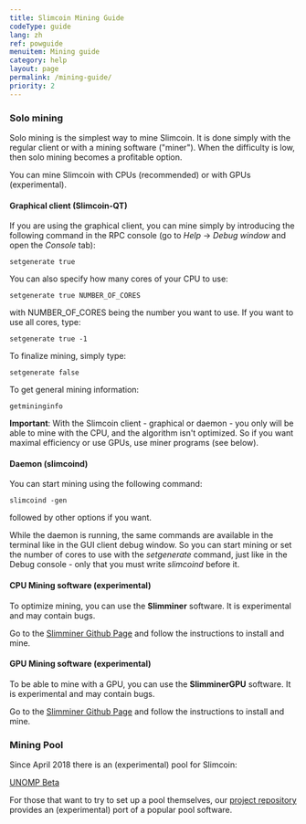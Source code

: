 ```yaml
---
title: Slimcoin Mining Guide
codeType: guide
lang: zh
ref: powguide
menuitem: Mining guide
category: help
layout: page
permalink: /mining-guide/
priority: 2
---
```


### Solo mining

Solo mining is the simplest way to mine Slimcoin. It is done simply with the regular client or with a mining software ("miner"). When the difficulty is low, then solo mining becomes a profitable option.

You can mine Slimcoin with CPUs (recommended) or with GPUs (experimental).

#### Graphical client (Slimcoin-QT)

If you are using the graphical client, you can mine simply by introducing the following command in the RPC console (go to *Help* -> *Debug window* and open the *Console* tab):

```setgenerate true```

You can also specify how many cores of your CPU to use:

```setgenerate true NUMBER_OF_CORES```

with NUMBER_OF_CORES being the number you want to use. If you want to use all cores, type:

```setgenerate true -1```

To finalize mining, simply type:

```setgenerate false```


To get general mining information:

```getmininginfo```


**Important**: With the Slimcoin client - graphical or daemon - you only will be able to mine with the CPU, and the algorithm isn't optimized. So if you want maximal efficiency or use GPUs, use miner programs (see below).


#### Daemon (slimcoind)

You can start mining using the following command:

```slimcoind -gen```

followed by other options if you want.

While the daemon is running, the same commands are available in the terminal like in the GUI client debug window. So you can start mining or set the number of cores to use with the *setgenerate* command, just like in the Debug console - only that you must write *slimcoind* before it.


#### CPU Mining software (experimental)

To optimize mining, you can use the **Slimminer** software. It is experimental and may contain bugs.

Go to the [Slimminer Github Page](https://github.com/JonnyLatte/slimminer) and follow the instructions to install and mine.

#### GPU Mining software (experimental)

To be able to mine with a GPU, you can use the **SlimminerGPU** software. It is experimental and may contain bugs.

Go to the [Slimminer Github Page](https://github.com/JonnyLatte/slimminerGPU) and follow the instructions to install and mine.


### Mining Pool

Since April 2018 there is an (experimental) pool for Slimcoin:

[UNOMP Beta](http://206.189.86.177/)

For those that want to try to set up a pool themselves, our [project repository](http://github.com/slimcoin-project/) provides an (experimental) port of a popular pool software.

